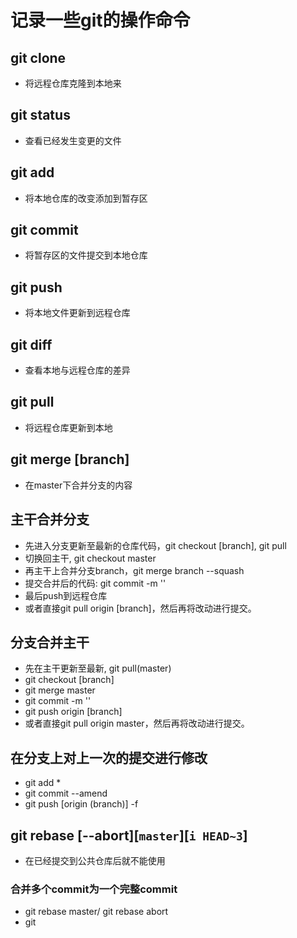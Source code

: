 # 记录一些git的操作命令

## git clone

* 将远程仓库克隆到本地来

## git status

* 查看已经发生变更的文件

## git add

* 将本地仓库的改变添加到暂存区

## git commit

* 将暂存区的文件提交到本地仓库

## git push

* 将本地文件更新到远程仓库

## git diff

* 查看本地与远程仓库的差异

## git pull

* 将远程仓库更新到本地

## git merge [branch]

* 在master下合并分支的内容

## 主干合并分支

* 先进入分支更新至最新的仓库代码，git checkout [branch], git pull
* 切换回主干, git checkout master
* 再主干上合并分支branch，git merge branch --squash
* 提交合并后的代码: git commit -m ''
* 最后push到远程仓库
* 或者直接git pull origin [branch]，然后再将改动进行提交。

## 分支合并主干

* 先在主干更新至最新, git pull(master)
* git checkout [branch]
* git merge master
* git commit -m ''
* git push origin [branch]
* 或者直接git pull origin master，然后再将改动进行提交。

## 在分支上对上一次的提交进行修改

* git add *
* git commit --amend
* git push [origin (branch)] -f

## git rebase [--abort][`master`][`i HEAD~3`]

* 在已经提交到公共仓库后就不能使用

### 合并多个commit为一个完整commit

* git rebase master/ git rebase abort
* git 
